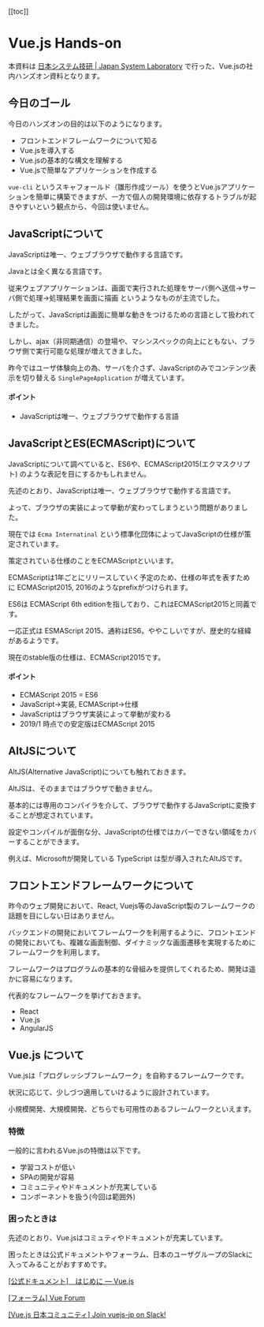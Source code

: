 [[toc]]

# Vue.js Hands-on

本資料は [日本システム技研 \| Japan System Laboratory](https://jsl.co.jp/) で行った、Vue.jsの社内ハンズオン資料となります。

## 今日のゴール

今日のハンズオンの目的は以下のようになります。

- フロントエンドフレームワークについて知る
- Vue.jsを導入する
- Vue.jsの基本的な構文を理解する
- Vue.jsで簡単なアプリケーションを作成する

`vue-cli` というスキャフォールド（雛形作成ツール）を使うとVue.jsアプリケーションを簡単に構築できますが、一方で個人の開発環境に依存するトラブルが起きやすいという観点から、今回は使いません。

## JavaScriptについて

JavaScriptは唯一、ウェブブラウザで動作する言語です。

Javaとは全く異なる言語です。

従来ウェブアプリケーションは、画面で実行された処理をサーバ側へ送信→サーバ側で処理→処理結果を画面に描画 というようなものが主流でした。

したがって、JavaScriptは画面に簡単な動きをつけるための言語として扱われてきました。

しかし、ajax（非同期通信）の登場や、マシンスペックの向上にともない、ブラウザ側で実行可能な処理が増えてきました。

昨今ではユーザ体験向上の為、サーバを介さず、JavaScriptのみでコンテンツ表示を切り替える `SinglePageApplication` が増えています。

#### ポイント

* JavaScriptは唯一、ウェブブラウザで動作する言語


## JavaScriptとES(ECMAScript)について

JavaScriptについて調べていると、ES6や、ECMAScript2015(エクマスクリプト) のような表記を目にするかもしれません。

先述のとおり、JavaScriptは唯一、ウェブブラウザで動作する言語です。

よって、ブラウザの実装によって挙動が変わってしまうという問題がありました。

現在では `Ecma Internatinal` という標準化団体によってJavaScriptの仕様が策定されています。

策定されている仕様のことをECMAScriptといいます。

ECMAScriptは1年ごとにリリースしていく予定のため、仕様の年式を表すために ECMAScript2015, 2016のようなprefixがつけられます。

ES6は ECMAScript 6th editionを指しており、これはECMAScript2015と同義です。

一応正式は ESMAScript 2015、通称はES6。ややこしいですが、歴史的な経緯があるようです。

現在のstable版の仕様は、ECMAScript2015です。

#### ポイント

* ECMAScript 2015 = ES6
* JavaScript→実装, ECMAScript→仕様
* JavaScriptはブラウザ実装によって挙動が変わる
* 2019/1 時点での安定版はECMAScript 2015

## AltJSについて

AltJS(Alternative JavaScript)についても触れておきます。

AltJSは、そのままではブラウザで動きません。

基本的には専用のコンパイラを介して、ブラウザで動作するJavaScriptに変換することが想定されています。

設定やコンパイルが面倒な分、JavaScriptの仕様ではカバーできない領域をカバーすることができます。

例えば、Microsoftが開発している TypeScript は型が導入されたAltJSです。

## フロントエンドフレームワークについて

昨今のウェブ開発において、React, Vuejs等のJavaScript製のフレームワークの話題を目にしない日はありません。

バックエンドの開発においてフレームワークを利用するように、フロントエンドの開発においても、複雑な画面制御、ダイナミックな画面遷移を実現するためにフレームワークを利用します。

フレームワークはプログラムの基本的な骨組みを提供してくれるため、開発は遥かに容易になります。

代表的なフレームワークを挙げておきます。

- React
- Vue.js
- AngularJS

## Vue.js について

Vue.jsは「プログレッシブフレームワーク」を自称するフレームワークです。

状況に応じて、少しづつ適用していけるように設計されています。

小規模開発、大規模開発、どちらでも可用性のあるフレームワークといえます。

### 特徴

一般的に言われるVue.jsの特徴は以下です。

* 学習コストが低い
* SPAの開発が容易
* コミュニティやドキュメントが充実している
* コンポーネントを扱う(今回は範囲外)


### 困ったときは

先述のとおり、Vue.jsはコミュティやドキュメントが充実しています。

困ったときは公式ドキュメントやフォーラム、日本のユーザグループのSlackに入ってみることがおすすめです。

[[公式ドキュメント]　はじめに — Vue\.js](https://jp.vuejs.org/v2/guide/)

[[フォーラム] Vue Forum](https://forum.vuejs.org/)

[[Vue.js 日本コミュニティ] Join vuejs\-jp on Slack\!](https://vuejs-jp-slackin.herokuapp.com/)

